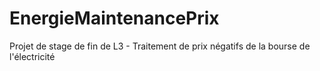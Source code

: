 # EnergieMaintenancePrix
 Projet de stage de fin de L3 - Traitement de prix négatifs de la bourse de l'électricité
